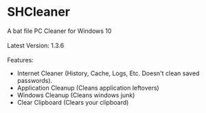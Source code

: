 # SHCleaner
A bat file PC Cleaner for Windows 10
<br><br>
Latest Version: 1.3.6
<br><br>
Features:
- Internet Cleaner (History, Cache, Logs, Etc. Doesn't clean saved passwords).
- Application Cleanup (Cleans application leftovers)
- Windows Cleanup (Cleans windows junk)
- Clear Clipboard (Clears your clipboard)